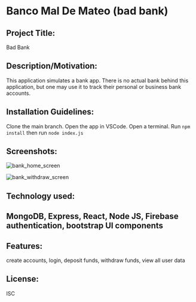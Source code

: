 
<h1>Banco Mal De Mateo (bad bank)</h1>
<h2>Project Title:</h2>
Bad Bank
<h2>Description/Motivation:</h2>
This application simulates a bank app.  There is no actual bank behind this application, but one may use it to track their personal or business bank accounts.
<h2>Installation Guidelines:</h2>
Clone the main branch.  Open the app in VSCode.  Open a terminal.  Run <code>npm install</code> then run <code>node index.js</code>
<h2>Screenshots:</h2>

![bank_home_screen](https://user-images.githubusercontent.com/76449123/130700949-56f417d3-48c9-40e8-8615-c78e76410d22.jpg)

![bank_withdraw_screen](https://user-images.githubusercontent.com/76449123/130700976-dcc5479e-9911-4390-83c4-d27420eb86f8.jpg)

<h2>Technology used:<h2>
MongoDB, Express, React, Node JS, Firebase authentication, bootstrap UI components
<h2>Features:</h2>
create accounts, login, deposit funds, withdraw funds, view all user data
<h2>License:</h2>
ISC
